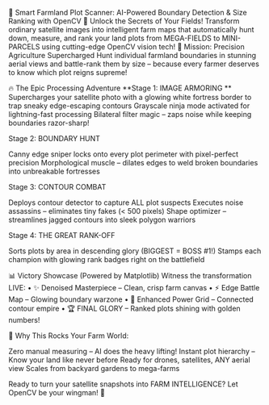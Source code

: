 🌾 Smart Farmland Plot Scanner: AI-Powered Boundary Detection & Size Ranking with OpenCV
🚀 Unlock the Secrets of Your Fields!
Transform ordinary satellite images into intelligent farm maps that automatically hunt down, measure, and rank your land plots from MEGA-FIELDS to MINI-PARCELS using cutting-edge OpenCV vision tech!
🎯 Mission: Precision Agriculture Supercharged
Hunt individual farmland boundaries in stunning aerial views and battle-rank them by size – because every farmer deserves to know which plot reigns supreme!

🔥 The Epic Processing Adventure
**Stage 1: IMAGE ARMORING
**
Supercharges your satellite photo with a glowing white fortress border to trap sneaky edge-escaping contours
Grayscale ninja mode activated for lightning-fast processing
Bilateral filter magic – zaps noise while keeping boundaries razor-sharp!

Stage 2: BOUNDARY HUNT

Canny edge sniper locks onto every plot perimeter with pixel-perfect precision
Morphological muscle – dilates edges to weld broken boundaries into unbreakable fortresses

Stage 3: CONTOUR COMBAT

Deploys contour detector to capture ALL plot suspects
Executes noise assassins – eliminates tiny fakes (< 500 pixels)
Shape optimizer – streamlines jagged contours into sleek polygon warriors

Stage 4: THE GREAT RANK-OFF

Sorts plots by area in descending glory (BIGGEST = BOSS #1!)
Stamps each champion with glowing rank badges right on the battlefield


📊 Victory Showcase (Powered by Matplotlib)
Witness the transformation LIVE:
• ✨ Denoised Masterpiece – Clean, crisp farm canvas
• ⚡ Edge Battle Map – Glowing boundary warzone
• 💪 Enhanced Power Grid – Connected contour empire
• 🏆 FINAL GLORY – Ranked plots shining with golden numbers!

🌟 Why This Rocks Your Farm World:

Zero manual measuring – AI does the heavy lifting!
Instant plot hierarchy – Know your land like never before
Ready for drones, satellites, ANY aerial view
Scales from backyard gardens to mega-farms

Ready to turn your satellite snapshots into FARM INTELLIGENCE? Let OpenCV be your wingman! 🚜

